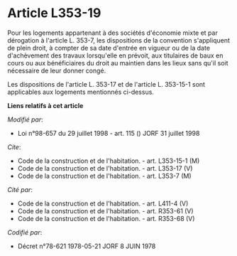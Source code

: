 # Article L353-19

Pour les logements appartenant à des sociétés d'économie mixte et par dérogation à l'article L. 353-7, les dispositions de la
convention s'appliquent de plein droit, à compter de sa date d'entrée en vigueur ou de la date d'achèvement des travaux
lorsqu'elle en prévoit, aux titulaires de baux en cours ou aux bénéficiaires du droit au maintien dans les lieux sans qu'il
soit nécessaire de leur donner congé.

Les dispositions de l'article L. 353-17 et de l'article L. 353-15-1 sont applicables aux logements mentionnés ci-dessus.

**Liens relatifs à cet article**

_Modifié par_:

  - Loi n°98-657 du 29 juillet 1998 - art. 115 () JORF 31 juillet 1998

_Cite_:

  - Code de la construction et de l'habitation. - art. L353-15-1 (M)
  - Code de la construction et de l'habitation. - art. L353-17 (V)
  - Code de la construction et de l'habitation. - art. L353-7 (M)

_Cité par_:

  - Code de la construction et de l'habitation. - art. L411-4 (V)
  - Code de la construction et de l'habitation. - art. R353-61 (V)
  - Code de la construction et de l'habitation. - art. R353-68 (V)

_Codifié par_:

  - Décret n°78-621 1978-05-21 JORF 8 JUIN 1978
